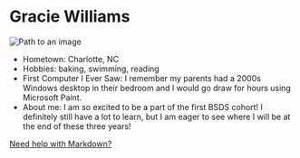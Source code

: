 # Gracie Williams

![Path to an image](myphoto.jpg)

- Hometown: Charlotte, NC
- Hobbies: baking, swimming, reading
- First Computer I Ever Saw: I remember my parents had a 2000s Windows desktop in their bedroom and I would go draw for hours using Microsoft Paint.
- About me: I am so excited to be a part of the first BSDS cohort! I definitely still have a lot to learn, but I am eager to see where I will be at the end of these three years!

[Need help with Markdown?](https://docs.github.com/en/get-started/writing-on-github/getting-started-with-writing-and-formatting-on-github/basic-writing-and-formatting-syntax)

